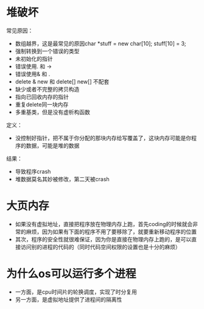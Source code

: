 # 堆破坏

常见原因：

- 数组越界，这是最常见的原因char *stuff = new char[10]; stuff[10] = 3;
- 强制转换到一个错误的类型
- 未初始化的指针
- 错误使用. 和 ->
- 错误使用& 和 .
- delete & new 和 delete[] new[] 不配套
- 缺少或者不完整的拷贝构造
- 指向已回收内存的指针
- 重复delete同一块内存
- 多重基类，但是没有虚析构函数



定义：

- 没控制好指针，把不属于你分配的那块内存给写覆盖了，这块内存可能是你程序的数据，可能是堆的数据



结果：

- 导致程序crash
- 堆数据莫名其妙被修改，第二天被crash







# 大页内存







- 如果没有虚拟地址，直接把程序放在物理内存上跑，首先coding的时候就会非常的麻烦，因为如果有下面的程序不用了要移除了，就要重新移动程序的位置
- 其次，程序的安全性就很难保证，因为你是直接在物理内存上跑的，是可以直接访问别的进程的代码的（同时代码空间权限的设置也是十分的麻烦）





# 为什么os可以运行多个进程

- 一方面，是cpu时间片的轮换调度，实现了时分复用
- 另一方面，是虚拟地址提供了进程间的隔离性